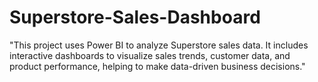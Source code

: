 # Superstore-Sales-Dashboard
"This project uses Power BI to analyze Superstore sales data. It includes interactive dashboards to visualize sales trends, customer data, and product performance, helping to make data-driven business decisions."
